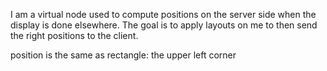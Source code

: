 I am a virtual node used to compute positions on the server side when the display is done elsewhere. The goal is to apply layouts on me to then send the right positions to the client.

position is the same as rectangle: the upper left corner